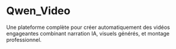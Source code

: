 # Qwen_Video
 Une plateforme complète pour créer automatiquement des vidéos engageantes combinant narration IA, visuels générés, et montage professionnel.
